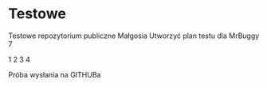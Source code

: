 # Testowe
Testowe repozytorium publiczne Małgosia
Utworzyć plan testu dla MrBuggy 7

1
2
3
4

Próba wysłania na GITHUBa